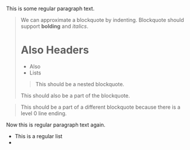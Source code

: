 This is some regular paragraph text.

> We can approximate a blockquote by indenting. Blockquote should support **bolding** and _italics_. 
> # Also Headers
> - Also
> - Lists
>  
>> This should be a nested blockquote.
>  
> This should also be a part of the blockquote.

> This should be a part of a different blockquote because there is a level 0 line ending.
>  
Now this is regular paragraph text again.
 - This is a regular list
 -  
